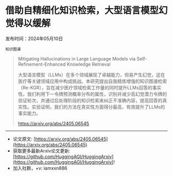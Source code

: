 # 借助自精细化知识检索，大型语言模型幻觉得以缓解
发布时间：2024年05月10日

`知识图谱`
> Mitigating Hallucinations in Large Language Models via Self-Refinement-Enhanced Knowledge Retrieval
>
> 大型语言模型（LLMs）在多个领域展现了卓越能力，但易产生幻觉，这在医疗等关键领域应用中构成挑战。本研究提出自我精炼增强的知识图谱检索（Re-KGR），旨在减少医疗领域检索工作量的同时提升LLMs回答的事实性。我们利用下一令牌预测概率分布的属性，识别并减少高幻觉潜力令牌的验证轮次，并通过后处理阶段的知识检索来纠正不准确内容，提高回答的真实性。实验证明，我们的方法在真实性方面得分最高，有效提升了LLMs的事实能力。
>
> https://arxiv.org/abs/2405.06545


<hr />

- 论文原文: [https://arxiv.org/abs/2405.06545](https://arxiv.org/abs/2405.06545)
- 获取更多最新Arxiv论文更新: [https://github.com/HuggingAGI/HuggingArxiv](https://github.com/HuggingAGI/HuggingArxiv)!
- 加入社群，+v: iamxxn886